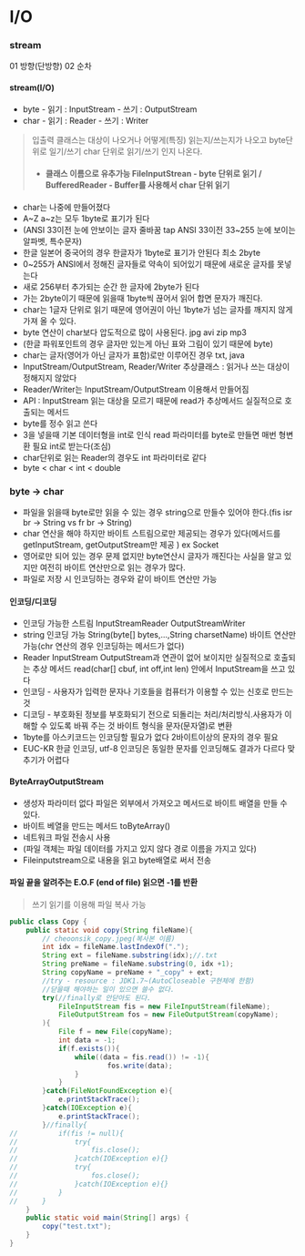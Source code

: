# I/O
### stream
01 방향(단방향) 02 순차
#### stream(I/O)
  * byte - 읽기 : InputStream - 쓰기 : OutputStream
  * char - 읽기 : Reader - 쓰기 : Writer
> 입출력 클래스는 대상이 나오거나 어떻게(특징) 읽는지/쓰는지가 나오고 byte단위로 일기/쓰기 char 단위로 읽기/쓰기 인지 나온다.
> * #### 클래스 이름으로 유추가능 FileInputStrean - byte 단위로 읽기 / BufferedReader - Buffer를 사용해서 char 단위 읽기
* char는 나중에 만들어졌다
* A~Z a~z는 모두 1byte로 표기가 된다
* (ANSI 33이전 눈에 안보이는 글자 줄바꿈 tap ANSI 33이전 33~255 눈에 보이는 알파벳, 특수문자)
* 한글 일본어 중국어의 경우 한글자가 1byte로 표기가 안된다 최소 2byte
* 0~255가 ANSI에서 정해진 글자들로 약속이 되어있기 때문에 새로운 글자를 못넣는다
* 새로  256부터 추가되는 순간 한 글자에 2byte가 된다
* 가는 2byte이기 때문에 읽을때 1byte씩 끊어서 읽어 합면 문자가 깨진다.
* char는 1글자 단위로 읽기 때문에 영어권이 아닌 1byte가 넘는 글자를 깨지지 않게 가져 올 수 있다.
* byte 연산이 char보다 압도적으로 많이 사용된다. jpg avi zip mp3 
* (한글 파워포인트의 경우 글자만 있는게 아닌 표와 그림이 있기 때문에 byte)
* char는 글자(영어가 아닌 글자가 표함)로만 이루어진 경우 txt, java
* InputStream/OutputStream, Reader/Writer 추상클래스 : 읽거나 쓰는 대상이 정해지지 않았다
* Reader/Writer는 InputStream/OutputStream 이용해서 만들어짐
* API : InputStream 읽는 대상을 모르기 때문에 read가 추상메서드 실질적으로 호출되는 메서드
* byte를 정수 읽고 쓴다
* 3을 넣을때 기본 데이터형을 int로 인식 read 파라미터를 byte로 만들면 매번 형변환 필요 int로 받는다(조심)
* char단위로 읽는 Reader의 경우도 int 파라미터로 같다
* byte < char < int < double

### byte → char
* 파일을 읽을때 byte로만 읽을 수 있는 경우 string으로 만들수 있어야 한다.(fis isr br → String vs fr br → String)
* char 연산을 해야 하지만 바이트 스트림으로만 제공되는 경우가 있다(메서드를 getInputStream, getOutputStream만 제공 ) ex Socket
* 영어로만 되어 있는 경우 문제 없지만 byte연산시 글자가 깨진다는 사실을 알고 있지만 여전히 바이트 연산만으로 읽는 경우가 많다.
* 파일로 저장 시 인코딩하는 경우와 같이 바이트 연산만 가능

#### 인코딩/디코딩
* 인코딩 가능한 스트림 InputStreamReader OutputStreamWriter
* string 인코딩 가능 String(byte[] bytes,...,String charsetName) 바이트 연산만 가능(chr 연산의 경우 인코딩하는 메서드가 없다)
* Reader InputStream OutputStream과 연관이 없어 보이지만 실질적으로 호출되는 추상 메서드 read(char[] cbuf, int off,int len) 안에서 InputStream을 쓰고 있다
* 인코딩 - 사용자가 입력한 문자나 기호들을 컴퓨터가 이용할 수 있는 신호로 만드는 것
* 디코딩 - 부호화된 정보를 부호화되기 전으로 되돌리는 처리/처리방식.사용자가 이해할 수 있도록 바꿔 주는 것 바이트 형식을 문자(문자열)로 변환
* 1byte를 아스키코드는 인코딩할 필요가 없다 2바이트이상의 문자의 경우 필요
* EUC-KR 한글 인코딩, utf-8 인코딩은 동일한 문자를 인코딩해도 결과가 다르다 맞추기가 어렵다

#### ByteArrayOutputStream 
* 생성자 파라미터 없다 파일은 외부에서 가져오고 메서드로 바이트 배열을 만들 수 있다.
* 바이트 베열을 만드는 메서드 toByteArray()
* 네트워크 파일 전송시 사용
* (파일 객체는 파일 데이터를 가지고 있지 않다 경로 이름을 가지고 있다)
* Fileinputstream으로 내용을 읽고 byte배열로 써서 전송

#### 파일 끝을 알려주는 E.O.F (end of file) 읽으면  -1를 반환
> 쓰기 읽기를 이용해 파일 복사 가능
```java
public class Copy {
	public static void copy(String fileName){
		// cheoonsik_copy.jpeg(복사본 이름)
		int idx = fileName.lastIndexOf(".");
		String ext = fileName.substring(idx);//.txt
		String preName = fileName.substring(0, idx +1);
		String copyName = preName + "_copy" + ext;
		//try - resource : JDK1.7~(AutoCloseable 구현체에 한함)
		//닫을때 해야하는 일이 있으면 쓸수 없다.
		try(//finally로 안닫아도 된다.
			FileInputStream fis = new FileInputStream(fileName);
			FileOutputStream fos = new FileOutputStream(copyName);	
		){
			File f = new File(copyName);
			int data = -1;
			if(f.exists()){
				while((data = fis.read()) != -1){
						fos.write(data);
				}
			}
		}catch(FileNotFoundException e){
			e.printStackTrace();
		}catch(IOException e){
			e.printStackTrace();
		}//finally{
//			if(fis != null){
//				try{
//					fis.close();
//				}catch(IOException e){}
//				try{
//					fos.close();
//				}catch(IOException e){}
//			}
//		}
	}
	public static void main(String[] args) {
		copy("test.txt");
	}
}
```
